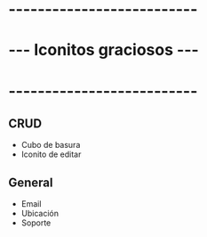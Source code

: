 # --------------------------
# --- Iconitos graciosos ---
# --------------------------

## CRUD
* Cubo de basura <x-zondicon-trash class="w-6 h-6" />
* Iconito de editar <x-far-edit class="w-6 h-6" />

## General
* Email <x-fontisto-email class="w-6 h-6" />
* Ubicación <x-zondicon-location class="w-6 h-6" />
* Soporte <x-gmdi-support-agent class="w-6 h-6" />

